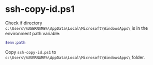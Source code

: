 # ssh-copy-id.ps1

Check if directory `c:\Users\%USERNAME%\AppData\Local\Microsoft\WindowsApps\` is in the environment path variable:

```powershell
$env:path
```

Copy `ssh-copy-id.ps1` to `c:\Users\%USERNAME%\AppData\Local\Microsoft\WindowsApps\` folder.